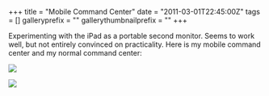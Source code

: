 +++
title = "Mobile Command Center"
date = "2011-03-01T22:45:00Z"
tags = []
galleryprefix = ""
gallerythumbnailprefix = ""
+++

Experimenting with the iPad as a portable second monitor. Seems to work well,
but not entirely convinced on practicality. Here is my mobile command center
and my normal command center:

![](/img/p57.jpg)

![](/img/p55.jpg)

